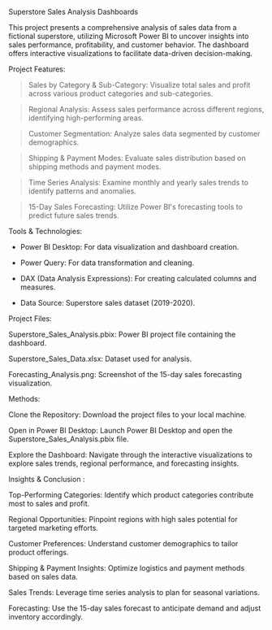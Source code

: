 Superstore Sales Analysis Dashboards

This project presents a comprehensive analysis of sales data from a fictional superstore, utilizing Microsoft Power BI to uncover insights into sales performance, profitability, and customer behavior.
The dashboard offers interactive visualizations to facilitate data-driven decision-making.

Project Features:

> Sales by Category & Sub-Category: Visualize total sales and profit across various product categories and sub-categories.

> Regional Analysis: Assess sales performance across different regions, identifying high-performing areas.

> Customer Segmentation: Analyze sales data segmented by customer demographics.

> Shipping & Payment Modes: Evaluate sales distribution based on shipping methods and payment modes.

> Time Series Analysis: Examine monthly and yearly sales trends to identify patterns and anomalies.

> 15-Day Sales Forecasting: Utilize Power BI's forecasting tools to predict future sales trends.

Tools & Technologies:

- Power BI Desktop: For data visualization and dashboard creation.

- Power Query: For data transformation and cleaning.

- DAX (Data Analysis Expressions): For creating calculated columns and measures.

- Data Source: Superstore sales dataset (2019-2020).

Project Files: 

Superstore_Sales_Analysis.pbix: Power BI project file containing the dashboard.

Superstore_Sales_Data.xlsx: Dataset used for analysis.

Forecasting_Analysis.png: Screenshot of the 15-day sales forecasting visualization.

Methods:

Clone the Repository: Download the project files to your local machine.

Open in Power BI Desktop: Launch Power BI Desktop and open the Superstore_Sales_Analysis.pbix file.

Explore the Dashboard: Navigate through the interactive visualizations to explore sales trends, regional performance, and forecasting insights.

Insights & Conclusion :

Top-Performing Categories: Identify which product categories contribute most to sales and profit.

Regional Opportunities: Pinpoint regions with high sales potential for targeted marketing efforts.

Customer Preferences: Understand customer demographics to tailor product offerings.

Shipping & Payment Insights: Optimize logistics and payment methods based on sales data.

Sales Trends: Leverage time series analysis to plan for seasonal variations.

Forecasting: Use the 15-day sales forecast to anticipate demand and adjust inventory accordingly.

